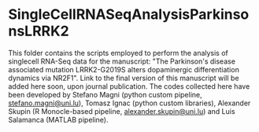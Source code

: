 # SingleCellRNASeqAnalysisParkinsonsLRRK2
This folder contains the scripts employed to perform the analysis of singlecell RNA-Seq data for the manuscript: "The Parkinson's disease associated mutation LRRK2-G2019S alters dopaminergic differentiation dynamics via NR2F1". Link to the final version of this manuscript will be added here soon, upon journal publication. The codes collected here have been developed by Stefano Magni (python custom pipeline, stefano.magni@uni.lu), Tomasz Ignac (python custom libraries), Alexander Skupin (R Monocle-based pipeline, alexander.skupin@uni.lu) and Luis Salamanca (MATLAB pipeline).
